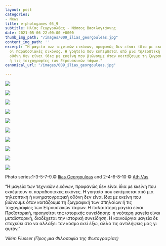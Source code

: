 ```yaml
---
layout: post
categories:
- News
title: e-photogames 05_9
subtitle: Ηλίας Γεωργουλέας - Νάσσος Βασιλογιάννης
date: 2021-05-06 22:00:00 +0000
thumb_img_path: "/images/009_ilias_georgouleas.jpg"
content_img_path: ''
excerpt: “Η μαγεία των τεχνικών εικόνων, προφανώς δεν είναι ίδια με εκείνη που εκπέμπουν
  οι παραδοσιακές εικόνες. Η γοητεία που εκπέμπεται από μια τηλεοπτική ή κινηματογραφική
  οθόνη δεν είναι ίδια με εκείνη που βιώνουμε όταν κοιτάζουμε τη ζωγραφική των σπηλαίων
  ή τις τοιχογραφίες των Ετρουσκικών τάφων."
canonical_url: "/images/009_ilias_georgouleas.jpg"

---
```

![](/images/001_georgouleas_ilias.jpg)

![](/images/02_vassiloyannis_nassos.jpg)

![](/images/003_ilias_georgouleas.jpg)

![](/images/04_vassiloyannis_nassos.jpg)

![](/images/005_ilias_georgouleas.jpg)

![](/images/06_vassiloyannis_nassos.jpg)

![](/images/007_ilias_georgouleas.jpg)

![](/images/08_vassiloyannis_nassos.jpg)

![](/images/009_ilias_georgouleas.jpg)

![](/images/10_vassiloyannis_nassos.jpg)

Photo series:1-3-5-7-9.© <a href="https://www.facebook.com/ilias.georgouleas" target="blank">Ilias Georgouleas</a>  and  2-4-6-8-10  © <a href="https://www.facebook.com/ath.vas" target="blank">Ath.Vas</a>

“Η μαγεία των τεχνικών εικόνων, προφανώς δεν είναι ίδια με εκείνη που εκπέμπουν οι παραδοσιακές εικόνες. Η γοητεία που εκπέμπεται από μια τηλεοπτική ή κινηματογραφική οθόνη δεν είναι ίδια με εκείνη που βιώνουμε όταν κοιτάζουμε τη ζωγραφική των σπηλαίων ή τις τοιχογραφίες των Ετρουσκικών τάφων. Η παλαιότερη μαγεία είναι Προϊστορική, προηγείται της ιστορικής συνείδησης· η νεότερη μαγεία είναι μεταϊστορική, διαδέχεται την ιστορική συνείδηση. Η καινούργια μαγεία δε στοχεύει στο να αλλάξει τον κόσμο εκεί έξω, αλλά τις αντιλήψεις μας γι αυτόν.”

_Vilém Flusser (Προς μια Φιλοσοφία της Φωτογραφίας)_